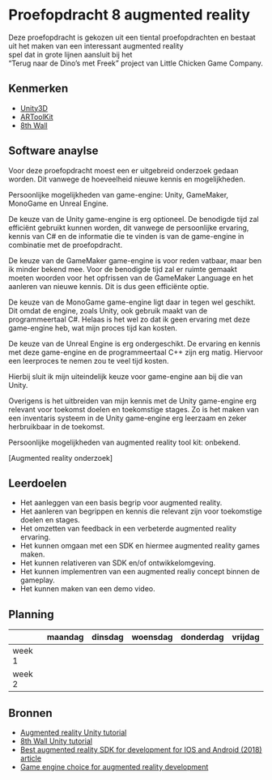 # Proefopdracht 8 augmented reality

Deze proefopdracht is gekozen uit een tiental proefopdrachten en bestaat uit het maken van een interessant augmented reality spel dat in grote lijnen aansluit bij het “Terug naar de Dino’s met Freek” project van Little Chicken Game Company.

## Kenmerken

- [Unity3D](https://unity3d.com/)
- [ARToolKit](http://artoolkit.org)
- [8th Wall](https://8thwall.com/)

## Software anaylse

Voor deze proefopdracht moest een er uitgebreid onderzoek gedaan worden.
Dit vanwege de hoeveelheid nieuwe kennis en mogelijkheden.

Persoonlijke mogelijkheden van game-engine: Unity, GameMaker, MonoGame en Unreal Engine.

De keuze van de Unity game-engine is erg optioneel. De benodigde tijd zal efficiënt gebruikt kunnen worden, dit vanwege de persoonlijke ervaring, kennis van C# en de informatie die te vinden is van de game-engine in combinatie met de proefopdracht.

De keuze van de GameMaker game-engine is voor reden vatbaar, maar ben ik minder bekend mee. Voor de benodigde tijd zal er ruimte gemaakt moeten woorden voor het opfrissen van de GameMaker Language en het aanleren van nieuwe kennis. Dit is dus geen efficiënte optie.

De keuze van de MonoGame game-engine ligt daar in tegen wel geschikt. Dit omdat de engine, zoals Unity, ook gebruik maakt van de programmeertaal C#. Helaas is het wel zo dat ik geen ervaring met deze game-engine heb, wat mijn proces tijd kan kosten.

De keuze van de Unreal Engine is erg ondergeschikt. De ervaring en kennis met deze game-engine en de programmeertaal C++ zijn erg matig. Hiervoor een leerproces te nemen zou te veel tijd kosten.

Hierbij sluit ik mijn uiteindelijk keuze voor game-engine aan bij die van Unity.

Overigens is het uitbreiden van mijn kennis met de Unity game-engine erg relevant voor toekomst doelen en toekomstige stages. Zo is het maken van een inventaris systeem in de Unity game-engine erg leerzaam en zeker herbruikbaar in de toekomst.

Persoonlijke mogelijkheden van augmented reality tool kit: onbekend.

[Augmented reality onderzoek]

## Leerdoelen

- Het aanleggen van een basis begrip voor augmented reality.
- Het aanleren van begrippen en kennis die relevant zijn voor toekomstige doelen en stages.
- Het omzetten van feedback in een verbeterde augmented reality ervaring.
- Het kunnen omgaan met een SDK en hiermee augmented reality games maken.
- Het kunnen relativeren van SDK en/of ontwikkelomgeving.
- Het kunnen implementren van een augmented realiy concept binnen de gameplay.
- Het kunnen maken van een demo video.

## Planning

| | maandag | dinsdag | woensdag | donderdag | vrijdag |
| --- | --- | --- | --- | --- | --- |
|week 1 |   
|week 2 |

## Bronnen

- [Augmented reality Unity tutorial](https://www.youtube.com/watch?v=gyOOf25321M&t)
- [8th Wall Unity tutorial](https://www.youtube.com/watch?v=ZkWj11RDNr8&feature=youtu.be)
- [Best augmented reality SDK for development for IOS and Android (2018) article](https://thinkmobiles.com/blog/best-ar-sdk-review/)
- [Game engine choice for augmented reality development](https://www.quora.com/Which-game-engine-is-superior-to-develop-VR-and-AR-games-Unreal-Unity-or-other-game-engine)
